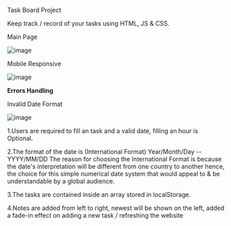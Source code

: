 Task Board Project

Keep track / record of your tasks using HTML, JS & CSS.


Main Page 

![image](https://user-images.githubusercontent.com/68593924/160136618-920b41b9-fae8-4964-912f-6ef84f400a2d.png)


Mobile Responsive

![image](https://user-images.githubusercontent.com/68593924/160136716-eb1923be-4e20-4e34-93ca-c7bae00a8582.png)


**Errors Handling**

Invalid Date Format

![image](https://user-images.githubusercontent.com/68593924/160136964-adfa84bd-fd14-4ccc-920e-bcc13743d1a3.png)

1.Users are required to fill an task and a valid date, filling an hour is Optional.

2.The format of the date is (International Format) Year/Month/Day -- YYYY/MM/DD The reason for choosing the International Format is because the date's interpretation will be different from one country to another hence, the choice for this simple numerical date system that would appeal to & be understandable by a global audience.

3.The tasks are contained inside an array stored in localStorage.

4.Notes are added from left to right, newest will be shown on the left, added a fade-in effect on adding a new task / refreshing the website


